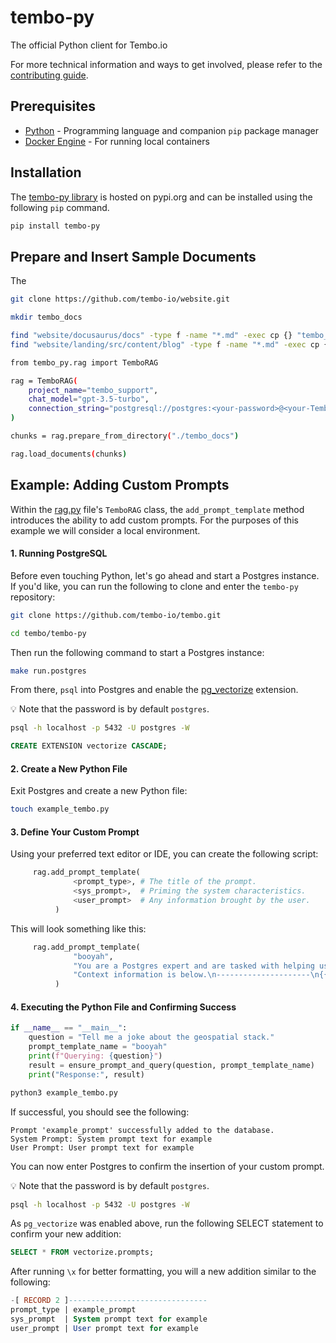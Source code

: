 # tembo-py

The official Python client for Tembo.io

For more technical information and ways to get involved, please refer to the [contributing guide](./CONTRIBUTING.md).

## Prerequisites

- [Python](https://www.python.org/) - Programming language and companion `pip` package manager
- [Docker Engine](https://docs.docker.com/engine/install/) - For running local containers

## Installation

The [tembo-py library](https://pypi.org/project/tembo-py/) is hosted on pypi.org and can be installed using the following `pip` command.

```bash
pip install tembo-py
```

## Prepare and Insert Sample Documents

The 

```bash
git clone https://github.com/tembo-io/website.git
```

```bash
mkdir tembo_docs

find "website/docusaurus/docs" -type f -name "*.md" -exec cp {} "tembo_docs" \;
find "website/landing/src/content/blog" -type f -name "*.md" -exec cp {} "tembo_docs" \;
```

```bash
from tembo_py.rag import TemboRAG

rag = TemboRAG(
    project_name="tembo_support",
    chat_model="gpt-3.5-turbo",
    connection_string="postgresql://postgres:<your-password>@<your-TemboHost>:5432/postgres"
)

chunks = rag.prepare_from_directory("./tembo_docs")

rag.load_documents(chunks)
```

## Example: Adding Custom Prompts

Within the [rag.py](./tembo_py/rag.py) file's `TemboRAG` class, the `add_prompt_template` method introduces the ability to add custom prompts.
For the purposes of this example we will consider a local environment.

#### 1. Running PostgreSQL

Before even touching Python, let's go ahead and start a Postgres instance.
If you'd like, you can run the following to clone and enter the `tembo-py` repository:

```bash
git clone https://github.com/tembo-io/tembo.git
```
```bash
cd tembo/tembo-py
```

Then run the following command to start a Postgres instance:

```bash
make run.postgres
```

From there, `psql` into Postgres and enable the [pg_vectorize](https://github.com/tembo-io/pg_vectorize) extension.

:bulb: Note that the password is by default `postgres`.

```bash
psql -h localhost -p 5432 -U postgres -W
```

```sql
CREATE EXTENSION vectorize CASCADE;
```

#### 2. Create a New Python File

Exit Postgres and create a new Python file:

```bash
touch example_tembo.py
```

#### 3. Define Your Custom Prompt

Using your preferred text editor or IDE, you can create the following script:

```python
     rag.add_prompt_template(
              <prompt_type>, # The title of the prompt.
              <sys_prompt>,  # Priming the system characteristics.
              <user_prompt>  # Any information brought by the user.
          )
```

This will look something like this:

```python
     rag.add_prompt_template(
              "booyah", 
              "You are a Postgres expert and are tasked with helping users find answers in Tembo documentation. You should prioritize answering questions using the provided context, but can draw from your expert Postgres experience where documentation is lacking. Avoid statements like based on the documentation... and also you love to say booyah! alot.",
              "Context information is below.\n---------------------\n{{ context_str }}\n---------------------\nGiven the Tembo documentation information and your expert Postgres knowledge, answer the question.\n Question: {{ query_str }}\nAnswer:"
          )
```

#### 4. Executing the Python File and Confirming Success

```python
if __name__ == "__main__":
    question = "Tell me a joke about the geospatial stack."
    prompt_template_name = "booyah" 
    print(f"Querying: {question}")
    result = ensure_prompt_and_query(question, prompt_template_name)
    print("Response:", result)
```


```bash
python3 example_tembo.py
```

If successful, you should see the following:

```text
Prompt 'example_prompt' successfully added to the database.
System Prompt: System prompt text for example
User Prompt: User prompt text for example
```

You can now enter Postgres to confirm the insertion of your custom prompt.

:bulb: Note that the password is by default `postgres`.

```bash
psql -h localhost -p 5432 -U postgres -W
```

As `pg_vectorize` was enabled above, run the following SELECT statement to confirm your new addition:

```sql
SELECT * FROM vectorize.prompts;
```

After running `\x` for better formatting, you will a new addition similar to the following:

```sql
-[ RECORD 2 ]-------------------------------
prompt_type | example_prompt
sys_prompt  | System prompt text for example
user_prompt | User prompt text for example
```
